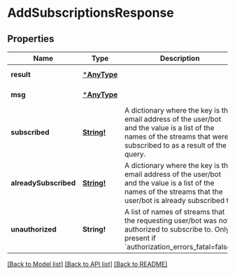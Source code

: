 # AddSubscriptionsResponse

## Properties
Name | Type | Description | Notes
------------ | ------------- | ------------- | -------------
**result** | [***AnyType**](.md) |  | [default to null]
**msg** | [***AnyType**](.md) |  | [default to null]
**subscribed** | [**String!**](array.md) | A dictionary where the key is the email address of the user/bot and the value is a list of the names of the streams that were subscribed to as a result of the query.  | [optional] [default to null]
**alreadySubscribed** | [**String!**](array.md) | A dictionary where the key is the email address of the user/bot and the value is a list of the names of the streams that the user/bot is already subscribed to.  | [optional] [default to null]
**unauthorized** | **String!** | A list of names of streams that the requesting user/bot was not authorized to subscribe to.  Only present if &#x60;authorization_errors_fatal&#x3D;false&#x60;.  | [optional] [default to null]

[[Back to Model list]](../README.md#documentation-for-models) [[Back to API list]](../README.md#documentation-for-api-endpoints) [[Back to README]](../README.md)


